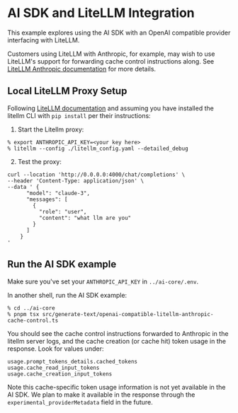 # AI SDK and LiteLLM Integration

This example explores using the AI SDK with an OpenAI compatible provider interfacing with LiteLLM.

Customers using LiteLLM with Anthropic, for example, may wish to use LiteLLM's support for forwarding cache control instructions along. See [LiteLLM Anthropic documentation](https://docs.litellm.ai/docs/providers/anthropic#prompt-caching) for more details.

## Local LiteLLM Proxy Setup

Following [LiteLLM documentation](https://docs.litellm.ai/docs/proxy/docker_quick_start) and assuming you have installed the litellm CLI with `pip install` per their instructions:

1. Start the Litellm proxy:

```
% export ANTHROPIC_API_KEY=<your key here>
% litellm --config ./litellm_config.yaml --detailed_debug
```

2. Test the proxy:

```
curl --location 'http://0.0.0.0:4000/chat/completions' \
--header 'Content-Type: application/json' \
--data ' {
      "model": "claude-3",
      "messages": [
        {
          "role": "user",
          "content": "what llm are you"
        }
      ]
    }
'
```

## Run the AI SDK example

Make sure you've set your `ANTHROPIC_API_KEY` in `../ai-core/.env`.

In another shell, run the AI SDK example:

```
% cd ../ai-core
% pnpm tsx src/generate-text/openai-compatible-litellm-anthropic-cache-control.ts
```

You should see the cache control instructions forwarded to Anthropic in the litellm server logs, and the cache creation (or cache hit) token usage in the response. Look for values under:

```
usage.prompt_tokens_details.cached_tokens
usage.cache_read_input_tokens
usage.cache_creation_input_tokens
```

Note this cache-specific token usage information is not yet available in the AI SDK. We plan to make it available in the response through the `experimental_providerMetadata` field in the future.

